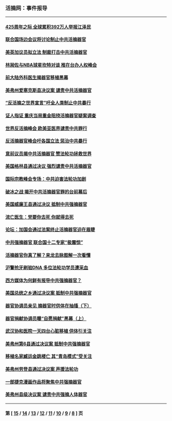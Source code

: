 ### 活摘网：事件报导
---
#### [425周年之际 全球累积392万人举报江泽民](../../pages/nf5877/n13719232.md?05010430) 
#### [联合国场边会议将讨论制止中共活摘器官](../../pages/nf5877/n13656361.md?05010430) 
#### [美英加议员拟立法 制裁打击中共活摘器官](../../pages/nf5877/n13430251.md?05010430) 
#### [林昶佐与NBA球星坎特对谈 推在台办人权峰会](../../pages/nf5877/n13414467.md?05010430) 
#### [前大陆外科医生揭器官移植黑幕](../../pages/nf5877/n13401416.md?05010430) 
#### [美弗州爱塞克斯县决议案 谴责中共活摘器官](../../pages/nf5877/n13320919.md?05010430) 
#### [“反活摘之世界宣言”吁全人类制止中共暴行](../../pages/nf5877/n13259730.md?05010430) 
#### [证人指证 重庆当局重金阻挠活摘器官疑案调查](../../pages/nf5877/n13259127.md?05010430) 
#### [世界反活摘峰会 欧美亚医界谴责中共罪行](../../pages/nf5877/n13253550.md?05010430) 
#### [反活摘器官峰会吁各国立法 惩治中共暴行](../../pages/nf5877/n13245052.md?05010430) 
#### [意前议员揭中共活摘器官 赞法轮功拯救世界](../../pages/nf5877/n13203445.md?05010430) 
#### [美国格林县通过决议 强烈谴责中共活摘器官](../../pages/nf5877/n13119367.md?05010430) 
#### [国际宗教峰会专场：中共迫害法轮功加剧](../../pages/nf5877/n13088279.md?05010430) 
#### [破冰之战 揭开中共活摘器官罪的台前幕后](../../pages/nf5877/n13082457.md?05010430) 
#### [美国威廉王县通过决议 抵制中共强摘器官](../../pages/nf5877/n13056521.md?05010430) 
#### [流亡医生：党要你去死 你就得去死](../../pages/nf5877/n13052835.md?05010430) 
#### [论坛：加国会通过法案终止活摘器官迫在眉睫](../../pages/nf5877/n13029839.md?05010430) 
#### [中共强摘器官 联合国十二专家“极震惊”](../../pages/nf5877/n13024313.md?05010430) 
#### [活摘器官你真了解？来龙去脉图解一次看懂](../../pages/nf5877/n13013820.md?05010430) 
#### [沪警抢牙刷验DNA 多位法轮功学员遭采血](../../pages/nf5877/n12969218.md?05010430) 
#### [西方媒体为何鲜有报导中共强摘器官？](../../pages/nf5877/n12932034.md?05010430) 
#### [美国总统之乡通过决议案 抵制中共强摘器官](../../pages/nf5877/n12908242.md?05010430) 
#### [器官协调员亲见 摘器官时供体在抽搐（下）](../../pages/nf5877/n12898622.md?05010430) 
#### [器官捐献协调员曝“自愿捐献”黑幕（上）](../../pages/nf5877/n12878830.md?05010430) 
#### [武汉协和医院一天四台心脏移植 供体引关注](../../pages/nf5877/n12863175.md?05010430) 
#### [美弗州第6县通过决议案 抵制中共强摘器官](../../pages/nf5877/n12805218.md?05010430) 
#### [移植名家臧运金跳楼亡 其“青岛模式”受关注](../../pages/nf5877/n12803746.md?05010430) 
#### [美弗州劳登县通过决议案 声援法轮功](../../pages/nf5877/n12785715.md?05010430) 
#### [一部捷克漫画作品将聚焦中共强摘器官](../../pages/nf5877/n12785954.md?05010430) 
#### [美弗州县级决议案 谴责中共强摘人体器官](../../pages/nf5877/n12721290.md?05010430) 

---
#### 第 [ [15](./15.md?05010430) / [14](./14.md?05010430) / [13](./13.md?05010430) / [12](./12.md?05010430) / [11](./11.md?05010430) / [10](./10.md?05010430) / [9](./9.md?05010430) / [8](./8.md?05010430) ] 页
